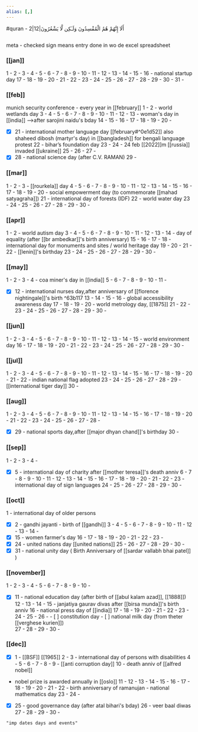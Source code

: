 ```yaml
---
alias: [,]
---
```


#quran - 2|12|أَلَا إِنَّهُمْ هُمُ الْمُفْسِدُونَ وَلَـٰكِن لَّا يَشْعُرُونَ

```toc
```
meta - checked sign means entry done in wo de excel spreadsheet
### [[jan]]
1 - 
2 - 
3 - 
4 - 
5 - 
6 - 
7 - 
8 - 
9 - 
10 - 
11 - 
12 - 
13 - 
14 - 
15 - 
16 - national startup day
17 - 
18 - 
19 - 
20 - 
21 - 
22 - 
23 - 
24 - 
25 - 
26 - 
27 - 
28 - 
29 - 
30 -
31 - 
### [[feb]]
munich security conference - every year in [[february]]
1 - 
2 - world wetlands day
3 - 
4 - 
5 - 
6 - 
7 - 
8 - 
9 - 
10 - 
11 - 
12 - 
13 -  woman's day in [[india]] -->after sarojini naidu's bday
14 - 
15 - 
16 - 
17 - 
18 - 
19 - 
20 - 
- [x] 21 - international mother language day [[february#^0e1d52]]
also shaheed dibosh (martyr's day) in [[bangladesh]] for bengali language protest
22 - bihar’s foundation day
23 - 
24 - 24 feb [[2022]]m [[russia]] invaded [[ukraine]]
25 - 
26 - 
27 - 
- [x] 28 - national science day (after C.V. RAMAN)
29 - 
### [[mar]]
1 - 
2 - 
3 - [[rourkela]] day
4 - 
5 - 
6 - 
7 - 
8 - 
9 - 
10 - 
11 - 
12 - 
13 - 
14 - 
15 - 
16 - 
17 - 
18 - 
19 - 
20 - social empowerment day (to commemorate [[mahad satyagraha]])
21 - international day of forests (IDF)
22 - world water day
23 - 
24 - 
25 - 
26 - 
27 - 
28 - 
29 - 
30 -
### [[apr]]
1 - 
2 - world autism day
3 - 
4 - 
5 - 
6 - 
7 - 
8 - 
9 - 
10 - 
11 - 
12 - 
13 - 
14 - day of equality (after [[br ambedkar]]'s birth anniversary)
15 - 
16 - 
17 - 
18 - international day for monuments and sites / world heritage day
19 - 
20 - 
21 - 
22 - [[lenin]]'s birthday
23 - 
24 - 
25 - 
26 - 
27 - 
28 - 
29 - 
30 - 
### [[may]]
1 - 
2 - 
3 - 
4 - coa miner's day in [[india]]
5 - 
6 - 
7 - 
8 - 
9 - 
10 - 
11 - 
- [x] 12 - international nurses day,after anniversary of [[florence nightingale]]'s birth ^63b117
13 - 
14 - 
15 - 
16 - global accessibility awareness day
17 - 
18 - 
19 - 
20 - world metrology day, [[1875]]
21 - 
22 - 
23 - 
24 - 
25 - 
26 - 
27 - 
28 - 
29 - 
30 -
### [[jun]]
1 - 
2 - 
3 - 
4 - 
5 - 
6 - 
7 - 
8 - 
9 - 
10 - 
11 - 
12 - 
13 - 
14 - 
15 - world environment day
16 - 
17 - 
18 - 
19 - 
20 - 
21 - 
22 - 
23 - 
24 - 
25 - 
26 - 
27 - 
28 - 
29 - 
30 -
### [[jul]]
1 - 
2 - 
3 - 
4 - 
5 - 
6 - 
7 - 
8 - 
9 - 
10 - 
11 - 
12 - 
13 - 
14 - 
15 - 
16 - 
17 - 
18 - 
19 - 
20 - 
21 - 
22 - indian national flag adopted
23 - 
24 - 
25 - 
26 - 
27 - 
28 - 
29 - [[international tiger day]]
30 -
### [[aug]]
1 - 
2 - 
3 - 
4 - 
5 - 
6 - 
7 - 
8 - 
9 - 
10 - 
11 - 
12 - 
13 - 
14 - 
15 - 
16 - 
17 - 
18 - 
19 - 
20 - 
21 - 
22 - 
23 - 
24 - 
25 - 
26 - 
27 - 
28 - 
- [x] 29 - national sports day,after [[major dhyan chand]]'s birthday
30 -
### [[sep]]
1 - 
2 - 
3 - 
4 - 
- [x] 5 - international day of charity after [[mother teresa]]'s death anniv
6 - 
7 - 
8 - 
9 - 
10 - 
11 - 
12 - 
13 - 
14 - 
15 - 
16 - 
17 - 
18 - 
19 - 
20 - 
21 - 
22 - 
23 - international day of sign languages
24 - 
25 - 
26 - 
27 - 
28 - 
29 - 
30 -
### [[oct]]
1 - international day of older persons
- [x] 2 - gandhi jayanti - birth of [[gandhi]]
3 - 
4 - 
5 - 
6 - 
7 - 
8 - 
9 - 
10 - 
11 - 
12 - 
13 - 
14 - 
- [x] 15 - women farmer's day
16 - 
17 - 
18 - 
19 - 
20 - 
21 - 
22 - 
23 - 
- [x] 24 - united nations day [[united nations]]
25 - 
26 - 
27 - 
28 - 
29 - 
30 -
- [x] 31 - national unity day ( Birth Anniversary of [[sardar vallabh bhai patel]] )
### [[november]]
1 - 
2 - 
3 - 
4 - 
5 - 
6 - 
7 - 
8 - 
9 - 
10 - 
- [x] 11 - national education day (after birth of [[abul kalam azad]], [[1888]])
12 - 
13 - 
14 - 
15 - janjatiya gaurav divas after [[birsa munda]]'s birth anniv
16 - national press day of [[india]]
17 - 
18 - 
19 - 
20 - 
21 - 
22 - 
23 - 
24 - 
25 - 
26 - 
		- [ ] constitution day
		- [ ] national milk day (from theter [[verghese kurien]])	
27 - 
28 - 
29 - 
30 -
### [[dec]]
- [x] 1 - [[BSF]] [[1965]]
2 - 
3 - international day of persons with disabilities
4 - 
5 - 
6 - 
7 - 
8 - 
9 - [[anti corruption day]]
10 - death anniv of [[alfred nobel]]
- nobel prize is awarded annually in [[oslo]]
11 - 
12 - 
13 - 
14 - 
15 - 
16 - 
17 - 
18 - 
19 - 
20 - 
21 - 
22 - birth anniversary of ramanujan - national mathematics day
23 - 
24 - 
- [x] 25 - good governance day (after atal bihari's bday)
26 - veer baal diwas
27 - 
28 - 
29 - 
30 -
```query 2022-02-17 23:25
"imp dates days and events"
```